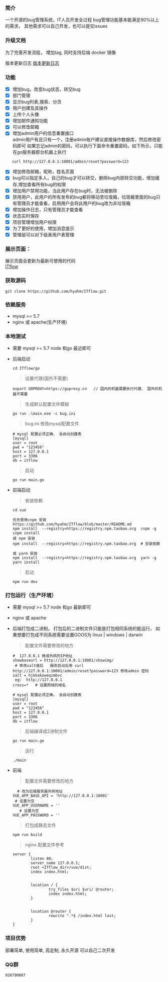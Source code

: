 ### 简介
  一个开源的bug管理系统，IT人员开发全过程
  bug管理功能基本能满足90%以上的需求， 其他需求可以自己开发，也可以提交issues    



### 升级文档

为了完善开发流程， 增加tag, 同时支持后端 docker 镜像

版本更新日志 [版本更新日志](UPDATE.md)



### 功能
- [x] 增加bug，改变bug状态，转交bug 
- [x] 部门管理
- [x] 显示bug列表,搜索、分页
- [x] 用户创建及其操作  
- [x] 上传个人头像  
- [x] 增加邮件通知功能  
- [x] 可以修改邮箱
- [x] 增加admin用户的信息重置接口  
   admin用户有且只有一个，注册admin账户建议直接操作数据库，然后修改密码即可
   如果忘记admin的密码，可以执行下面命令重置密码，如下所示，只能在go服务器那台机器上执行
```
   curl http://127.0.0.1:10001/admin/reset?password=123
```
- [x] 增加修改邮箱，昵称，姓名页面 
- [x] bug可以指定多人，自己的bug才可以转交，删除bug内部转交功能，增加缓存,增加查看所有bug的权限  
- [x] 增加用户禁用功能，当此用户存在bug时，无法被删除  
- [x] 禁用用户，此用户的所有发布的bug都将移动至垃圾箱，垃圾箱里面的bug只有管理员才能查看，启用用户会将此用户的bug改为非垃圾箱  
- [x] 增加操作日志，只有管理员才能查看   
- [x] 状态实时保存 
- [x] 项目管理增加用户权限
- [x] 为了更好的使用，增加消息提示
- [x] 管理层可以对下级表用户表管理

### 展示页面： 
   展示页面会更新为最新可使用的代码  
   [ITflow](http://bug.hyahm.com "ITflow")  



### 获取源码

```
git clone https://github.com/hyahm/ITflow.git
```



### 依赖服务

- mysql >= 5.7
- nginx 或 apache(生产环境)



### 本地测试

- 需要 mysql >= 5.7   node 和go 最近即可

- 后端启动

  ```
  cd ITflow/go
  ```

  > 设置代理(国外不需要)

  ```
  export GOPROXY=https://goproxy.cn   // 国内的机器需要执行代理， 国外的机器不需要
  ```

  > 生成默认配置文件模板   

  ```
  go run .\main.exe -c bug.ini     
  ```

  >  bug.ini 修改mysql配置文件

  ```
  # mysql 配置必须正确， 会自动创建表
  [mysql]
  user = root
  pwd = "123456"
  host = 127.0.0.1
  port = 3306
  db = itflow
  
  ```

  > 启动

  ```
  go run main.go
  ```

- 前端启动

  > 安装依赖

  ```
  cd vue
  
  优先使用cnpm 安装 https://github.com/hyahm/ITflow/blob/master/README.md
  npm install  --registry=https://registry.npm.taobao.org  cnpm -g
  cnpm install
  或 npm 安装
  npm install  --registry=https://registry.npm.taobao.org  # 安装依赖
  
  或 yarm 安装
  npm install  --registry=https://registry.npm.taobao.org  yarn -g
  yarn install
  ```

  > 启动

  ```
  npm run dev
  ```

  

### 打包运行（生产环境）

- 需要 mysql >= 5.7   node 和go 最新即可

- nginx 或 apache

- 后端打包成二进制。 打包后的二进制文件只能是打包相同系统的能运行， 如果想要打包成不同系统需要设置GOOS为 linux | windows | darwin

  > 配置文件需要修改的地方

  ```
  #  127.0.0.1 换成外网的IP地址
  showbaseurl = http://127.0.0.1:10001/showimg/    
   # 修改salt值后   服务启动后用 curl http://127.0.0.1:10001/admin/reset?password=123 修改admin 密码
  salt = hjkkakoweqzmbvc  
   eg:  http://127.0.0.1
  cross=*   # 设置跨域的域名  
  
  # mysql 配置必须正确， 会自动创建表
  [mysql]
  user = root
  pwd = "123456"
  host = 127.0.0.1
  port = 3306
  db = itflow
  ```

  > 后端编译成2进制文件

  ```
  go run main.go
  ```

  >  运行

  ```
  ./main
  ```



- 前端

  > 配置文件需要修改的地方

  ```
    # 改为后端服务器外网地址
  VUE_APP_BASE_API = 'http://127.0.0.1:10001'
   # 设置为空
  VUE_APP_USERNAME = '' 
     # 设置为空
  VUE_APP_PASSWORD = ''
  ```

  > 打包成静态文件

  ```
  npm run build
  ```

  > nginx 配置文件参考

  ```
  server {
          listen 80;
          server_name 127.0.0.1;
          root <ITflow_dir>/vue/dist;
          index index.html;
  
  
          location / {
                  try_files $uri $uri/ @router;
                  index index.html;
          }
  
  
          location @router {
                  rewrite ^.*$ /index.html last;
          }
  }
  ```

  



### 项目优势   
 部署简单, 使用简单, 高定制, 永久开源  可以自己二次开发   


### QQ群  
    928790087

